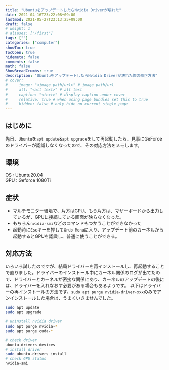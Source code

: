 ```yaml
---
title: "UbuntuをアップデートしたらNvidia Driverが壊れた"
date: 2021-04-16T23:22:08+09:00
lastmod: 2021-05-27T23:13:25+09:00
draft: false
# weight: 1
# aliases: ["/first"]
tags: [""]
categories: ["computer"]
showToc: true
TocOpen: true
hidemeta: false
comments: false
math: false
ShowBreadCrumbs: true
description: "UbuntuをアップデートしたらNvidia Driverが壊れた際の修正方法"
# cover:
#     image: "<image path/url>" # image path/url
#     alt: "<alt text>" # alt text
#     caption: "<text>" # display caption under cover
#     relative: true # when using page bundles set this to true
#     hidden: false # only hide on current single page
---
```


## はじめに
先日、`Ubuntu`を`apt update`&`apt upgrade`をして再起動したら、見事にGeForceのドライバーが認識しなくなったので、その対応方法をメモします。

## 環境
OS  : Ubuntu20.04  
GPU : Geforce 1080Ti

## 症状
- マルチモニター環境で、片方はGPU、もう片方は、マザーボードから出力しているが、GPUに接続している画面が映らなくなった。
- もちろん`nvidia-smi`などのコマンドもつかうことができなかった
- 起動時に`Esc`キーを押して`Grub Menu`に入り、アップデート前のカーネルから起動するとGPUを認識し、普通に使うことができる。

## 対応方法
いろいろ試したのですが、結局ドライバーを再インストールし、再起動することで直りました。ドライバーのインストール中にカーネル関係のログが出てたので、ドライバーとカーネルが密接な関係にあり、カーネルのアップデートの後には、ドライバーを入れなおす必要がある場合もあるようです。
以下はドライバーの再インストールの方法です。`sudo apt purge nvidia-driver-xxx`のみでアンインストールした場合は、うまくいきませんでした。

```bash
sudo apt update
sudo apt upgrade

# uninstall nvidia driver
sudo apt purge nvidia-*
sudo apt purge cuda-*

# check driver
ubuntu-drivers devices
# install driver
sudo ubuntu-drivers install
# check GPU status
nvidia-smi
```